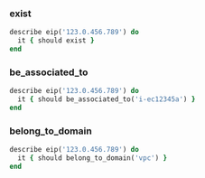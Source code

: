 ### exist

```ruby
describe eip('123.0.456.789') do
  it { should exist }
end
```

### be_associated_to

```ruby
describe eip('123.0.456.789') do
  it { should be_associated_to('i-ec12345a') }
end
```

### belong_to_domain

```ruby
describe eip('123.0.456.789') do
  it { should belong_to_domain('vpc') }
end
```
